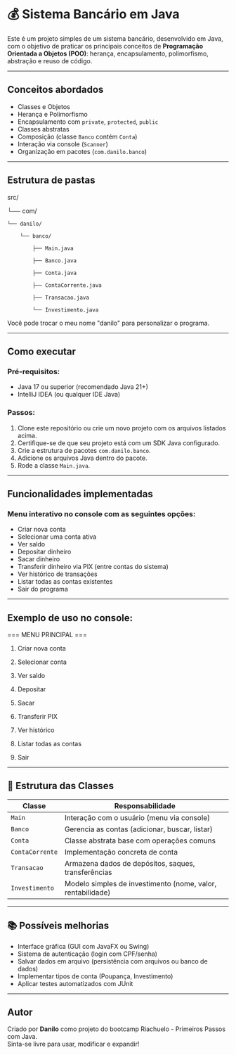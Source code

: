 # 💰 Sistema Bancário em Java

Este é um projeto simples de um sistema bancário, desenvolvido em Java, com o objetivo de praticar os principais conceitos de **Programação Orientada a Objetos (POO)**: herança, encapsulamento, polimorfismo, abstração e reuso de código.

---

## Conceitos abordados

- Classes e Objetos
- Herança e Polimorfismo
- Encapsulamento com `private`, `protected`, `public`
- Classes abstratas
- Composição (classe `Banco` contém `Conta`)
- Interação via console (`Scanner`)
- Organização em pacotes (`com.danilo.banco`)

---

## Estrutura de pastas
src/

└── com/

    └── danilo/

        └── banco/

            ├── Main.java

            ├── Banco.java

            ├── Conta.java

            ├── ContaCorrente.java

            ├── Transacao.java

            └── Investimento.java

Você pode trocar o meu nome "danilo" para personalizar o programa.

---

## Como executar

### Pré-requisitos:
- Java 17 ou superior (recomendado Java 21+)
- IntelliJ IDEA (ou qualquer IDE Java)

### Passos:

1. Clone este repositório ou crie um novo projeto com os arquivos listados acima.
2. Certifique-se de que seu projeto está com um SDK Java configurado.
3. Crie a estrutura de pacotes `com.danilo.banco`.
4. Adicione os arquivos Java dentro do pacote.
5. Rode a classe `Main.java`.

---

## Funcionalidades implementadas

### Menu interativo no console com as seguintes opções:

- Criar nova conta
- Selecionar uma conta ativa
- Ver saldo
- Depositar dinheiro
- Sacar dinheiro
- Transferir dinheiro via PIX (entre contas do sistema)
- Ver histórico de transações
- Listar todas as contas existentes
- Sair do programa

---

## Exemplo de uso no console:

=== MENU PRINCIPAL ===

1. Criar nova conta

2. Selecionar conta

3. Ver saldo

4. Depositar

5. Sacar

6. Transferir PIX

7. Ver histórico

8. Listar todas as contas
   
0. Sair


---

## 🏦 Estrutura das Classes

| Classe            | Responsabilidade                                      |
|-------------------|--------------------------------------------------------|
| `Main`            | Interação com o usuário (menu via console)            |
| `Banco`           | Gerencia as contas (adicionar, buscar, listar)        |
| `Conta`           | Classe abstrata base com operações comuns             |
| `ContaCorrente`   | Implementação concreta de conta                       |
| `Transacao`       | Armazena dados de depósitos, saques, transferências   |
| `Investimento`    | Modelo simples de investimento (nome, valor, rentabilidade) |

---

## 📚 Possíveis melhorias

- Interface gráfica (GUI com JavaFX ou Swing)
- Sistema de autenticação (login com CPF/senha)
- Salvar dados em arquivo (persistência com arquivos ou banco de dados)
- Implementar tipos de conta (Poupança, Investimento)
- Aplicar testes automatizados com JUnit

---

## Autor

Criado por **Danilo** como projeto do bootcamp Riachuelo - Primeiros Passos com Java.  
Sinta-se livre para usar, modificar e expandir!

